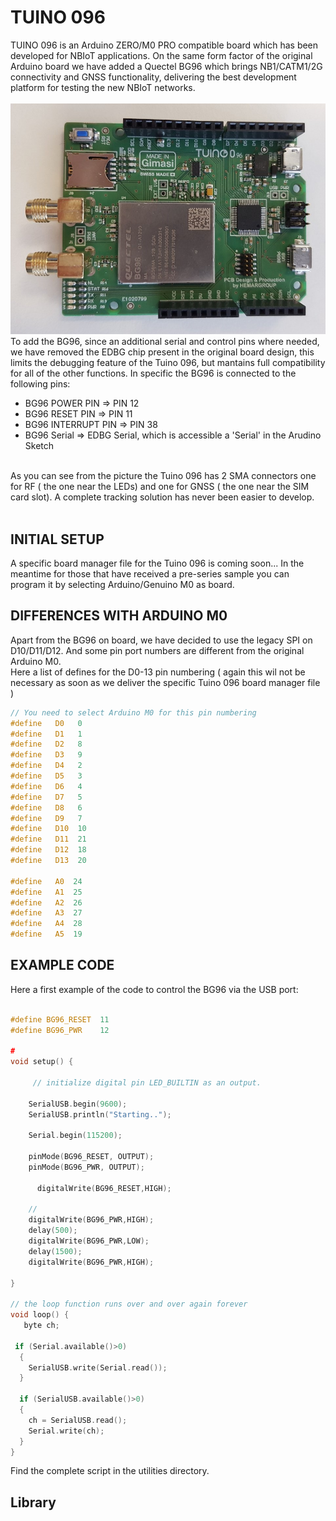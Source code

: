 # TUINO 096

TUINO 096 is an Arduino ZERO/M0 PRO compatible board which has been developed for NBIoT applications. On the same form factor of the original Arduino board we have added a Quectel BG96 which brings NB1/CATM1/2G connectivity and GNSS functionality, delivering the best development platform for testing the new NBIoT networks.<br/>
<br/>
<img src="/docs/tuino_096.jpg"/>
<br/>
To add the BG96, since an additional serial and control pins where needed, we have removed the EDBG chip present in the original board design, this limits the debugging feature of the Tuino 096, but mantains full compatibility for all of the other functions. In specific the BG96 is connected to the following pins:
* BG96 POWER PIN      => PIN 12
* BG96 RESET PIN      => PIN 11
* BG96 INTERRUPT PIN  => PIN 38
* BG96 Serial         => EDBG Serial, which is accessible a 'Serial' in the Arudino Sketch 
<br/>
As you can see from the picture the Tuino 096 has 2 SMA connectors one for RF ( the one near the LEDs) and one for GNSS ( the one near the SIM card slot). A complete tracking solution has never been easier to develop.
<br>
<br/>

## INITIAL SETUP
A specific board manager file for the Tuino 096 is coming soon... In the meantime for those that have received a pre-series sample you can program it by selecting Arduino/Genuino M0 as board.

## DIFFERENCES WITH ARDUINO M0 
Apart from the BG96 on board, we have decided to use the legacy SPI on D10/D11/D12. And some pin port numbers are different from the original Arduino M0.<br>
Here a list of defines for the D0-13 pin numbering ( again this wil not be necessary as soon as we deliver the specific Tuino 096 board manager file )

```c
// You need to select Arduino M0 for this pin numbering
#define   D0   0
#define   D1   1
#define   D2   8
#define   D3   9
#define   D4   2
#define   D5   3
#define   D6   4
#define   D7   5
#define   D8   6
#define   D9   7
#define   D10  10
#define   D11  21
#define   D12  18
#define   D13  20

#define   A0  24
#define   A1  25
#define   A2  26
#define   A3  27
#define   A4  28
#define   A5  19


```

## EXAMPLE CODE
Here a first example of the code to control the BG96 via the USB port:


```c

#define BG96_RESET  11
#define BG96_PWR    12

#
void setup() {
 	
 	 // initialize digital pin LED_BUILTIN as an output.
 
   	SerialUSB.begin(9600);
   	SerialUSB.println("Starting..");

   	Serial.begin(115200);

    pinMode(BG96_RESET, OUTPUT);
    pinMode(BG96_PWR, OUTPUT);

 	  digitalWrite(BG96_RESET,HIGH);
    
    // 
  	digitalWrite(BG96_PWR,HIGH);
  	delay(500);
  	digitalWrite(BG96_PWR,LOW);
  	delay(1500);
  	digitalWrite(BG96_PWR,HIGH);
  
}

// the loop function runs over and over again forever
void loop() {
   byte ch;
   
 if (Serial.available()>0) 
  {
    SerialUSB.write(Serial.read());
  }

  if (SerialUSB.available()>0) 
  {
    ch = SerialUSB.read();
    Serial.write(ch);
  }
}

```

Find the complete script in the utilities directory.

## Library

